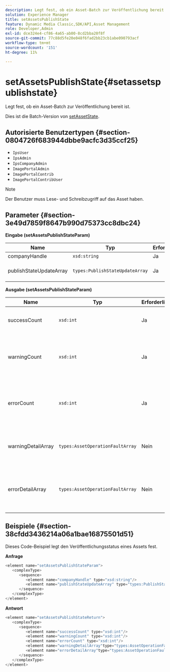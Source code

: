 ```yaml
---
description: Legt fest, ob ein Asset-Batch zur Veröffentlichung bereit ist.
solution: Experience Manager
title: setAssetsPublishState
feature: Dynamic Media Classic,SDK/API,Asset Management
role: Developer,Admin
exl-id: dce324e4-cf86-4a65-ab00-8cd2bba20f8f
source-git-commit: 77c88d5fe20e048f6fad2bb23cb1abe090793acf
workflow-type: tm+mt
source-wordcount: '151'
ht-degree: 11%

---
```


# setAssetsPublishState{#setassetspublishstate}

Legt fest, ob ein Asset-Batch zur Veröffentlichung bereit ist.

Dies ist die Batch-Version von [setAssetState](../../../operations/c-operations-intro/c-methods/r-set-asset-publish-state.md#reference-9efc2eeea42348e0b1d5f3d1005c6563).

## Autorisierte Benutzertypen {#section-0804726f683944dbbe9acfc3d35ccf25}

* `IpsUser`
* `IpsAdmin`
* `IpsCompanyAdmin`
* `ImagePortalAdmin`
* `ImagePortalContrib`
* `ImagePortalContribUser`

>[!NOTE]
>
>Der Benutzer muss Lese- und Schreibzugriff auf das Asset haben.

## Parameter {#section-3e49d7859f8647b990d75373cc8dbc24}

**Eingabe (setAssetsPublishStateParam)**

| Name | Typ | Erforderlich | Beschreibung |
|---|---|---|---|
| companyHandle | `xsd:string` | Ja | Firmengriff. |
| publishStateUpdateArray | `types:PublishStateUpdateArray` | Ja | Array von Werten des Veröffentlichungsstatus für die Assets. |

**Ausgabe (setAssetsPublishStateParam)**

| Name | Typ | Erforderlich | Beschreibung |
|---|---|---|---|
| successCount | `xsd:int` | Ja | Die Anzahl der erfolgreich aktualisierten Assets. |
| warningCount | `xsd:int` | Ja | Die Anzahl der Assets, die eine Warnung generiert haben, als der Vorgang versucht hat, sie zu aktualisieren. |
| errorCount | `xsd:int` | Ja | Die Anzahl der Assets, die einen Fehler erzeugt haben, als der Vorgang versucht hat, sie zu löschen. |
| warningDetailArray | `types:AssetOperationFaultArray` | Nein | Details zu den Asset-Aktualisierungen, die eine Warnung generiert haben. |
| errorDetailArray | `types:AssetOperationFaultArray` | Nein | Details, die mit den Asset-Aktualisierungen verknüpft sind, die einen Fehler verursacht haben. |

## Beispiele {#section-38cfdd3436214a06a1bae16875501d51}

Dieses Code-Beispiel legt den Veröffentlichungsstatus eines Assets fest.

**Anfrage**

```java
<element name="setAssetsPublishStateParam">
   <complexType>
      <sequence>
         <element name="companyHandle" type="xsd:string"/>
         <element name="publishStateUpdateArray" type="types:PublishStateUpdateArray"/>
      </sequence>
   </complexType>
</element>
```

**Antwort**

```java
<element name="setAssetsPublishStateReturn">
   <complexType>
      <sequence>
         <element name="successCount" type="xsd:int"/>
         <element name="warningCount" type="xsd:int"/>
         <element name="errorCount" type="xsd:int"/>
         <element name="warningDetailArray"type="types:AssetOperationFaultArray" minOccurs="0"/>
         <element name="errorDetailArray"type="types:AssetOperationFaultArray" minOccurs="0"/>
      </sequence>
   </complexType>
</element>
```
